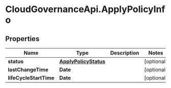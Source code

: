 # CloudGovernanceApi.ApplyPolicyInfo

## Properties

Name | Type | Description | Notes
------------ | ------------- | ------------- | -------------
**status** | [**ApplyPolicyStatus**](ApplyPolicyStatus.md) |  | [optional] 
**lastChangeTime** | **Date** |  | [optional] 
**lifeCycleStartTime** | **Date** |  | [optional] 



